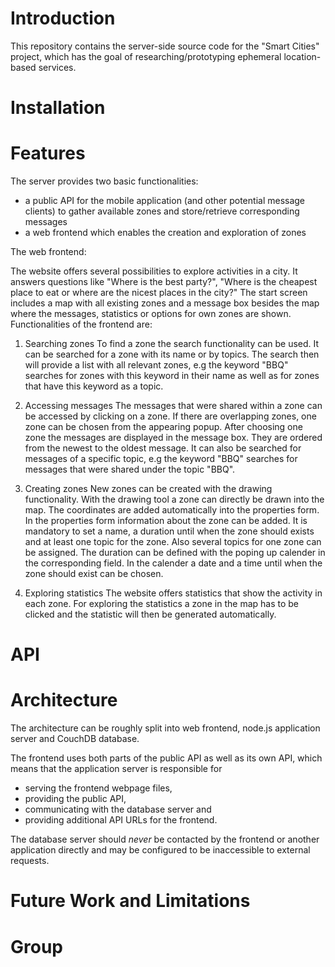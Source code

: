 # Introduction
This repository contains the server-side source code for the "Smart Cities" project, which has the goal of researching/prototyping ephemeral location-based services.
# Installation
# Features
The server provides two basic functionalities:
* a public API for the mobile application (and other potential message clients) to gather available zones and store/retrieve corresponding messages
* a web frontend which enables the creation and exploration of zones

The web frontend:

The website offers several possibilities to explore activities in a city. It answers questions like "Where is the best party?", "Where is the cheapest place to eat or where are the nicest places in the city?" The start screen includes a map with all existing zones and a message box besides the map where the messages, statistics or options for own zones are shown.
Functionalities of the frontend are:

1. Searching zones
To find a zone the search functionality can be used. It can be searched for a zone with its name or by topics. The search then will provide a list with all relevant zones, e.g the keyword "BBQ" searches for zones with this keyword in their name as well as for zones that have this keyword as a topic.

2. Accessing messages
The messages that were shared within a zone can be accessed by clicking on a zone. If there are overlapping zones, one zone can be chosen from the appearing popup. After choosing one zone the messages are displayed in the message box. They are ordered from the newest to the oldest message. It can also be searched for messages of a specific topic, e.g the keyword "BBQ" searches for messages that were shared under the topic "BBQ".

3. Creating zones
New zones can be created with the drawing functionality. With the drawing tool a zone can directly be drawn into the map. The coordinates are added automatically into the properties form. In the properties form information about the zone can be added. It is mandatory to set a name, a duration until when the zone should exists and at least one topic for the zone. Also several topics for one zone can be assigned. The duration can be defined with the poping up calender in the corresponding field. In the calender a date and a time until when the zone should exist can be chosen.

4. Exploring statistics
The website offers statistics that show the activity in each zone. For exploring the statistics a zone in the map has to be clicked and the statistic will then be generated automatically.

# API
# Architecture
The architecture can be roughly split into web frontend, node.js application server and CouchDB database.

The frontend uses both parts of the public API as well as its own API, which means that the application server is responsible for

* serving the frontend webpage files,
* providing the public API,
* communicating with the database server and
* providing additional API URLs for the frontend.

The database server should *never* be contacted by the frontend or another application directly and may be configured to be inaccessible to external requests.

# Future Work and Limitations
# Group
